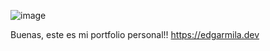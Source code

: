 ![image](https://github.com/user-attachments/assets/3061b0dd-00ca-45ae-a785-5f98ae2e74e0)


Buenas, este es mi portfolio personal!!
https://edgarmila.dev
